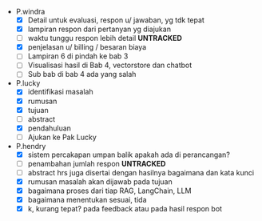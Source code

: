 - P.windra
	- [x] Detail untuk evaluasi, respon u/ jawaban, yg tdk tepat
	- [x] lampiran respon dari pertanyan yg diajukan
	- [ ] waktu tunggu respon lebih detail **UNTRACKED**
	- [x] penjelasan u/ billing / besaran biaya
	- [ ] Lampiran 6 di pindah ke bab 3
	- [ ] Visualisasi hasil di Bab 4, vectorstore dan chatbot
	- [ ] Sub bab di bab 4 ada  yang salah
- P.lucky
	- [x] identifikasi masalah
	- [x] rumusan 
	- [x] tujuan
	- [ ] abstract
	- [x] pendahuluan
	- [ ] Ajukan ke Pak Lucky
- P.hendry
	- [x] sistem percakapan umpan balik apakah ada di perancangan?
	- [ ] penambahan jumlah respon **UNTRACKED**
	- [ ] abstract hrs juga disertai dengan hasilnya bagaimana dan kata kunci
	- [x] rumusan masalah akan dijawab pada tujuan
	- [x] bagaimana proses dari tiap RAG, LangChain, LLM
	- [x] bagaimana menentukan sesuai, tida
	- [x] k, kurang tepat? pada feedback atau pada hasil respon bot
